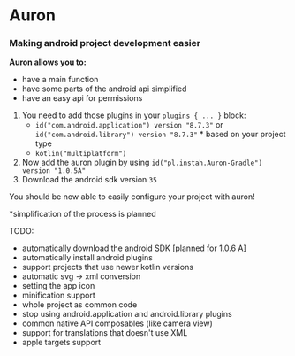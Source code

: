 # Auron
### Making android project development easier

**Auron allows you to:**
- have a main function
- have some parts of the android api simplified
- have an easy api for permissions

1. You need to add those plugins in your `plugins { ... }` block:
    - `id("com.android.application") version "8.7.3"` or `id("com.android.library") version "8.7.3"`
   \* based on your project type
    - `kotlin("multiplatform")`
2. Now add the auron plugin by using `id("pl.instah.Auron-Gradle") version "1.0.5A"`
3. Download the android sdk version `35`

You should be now able to easily configure your project with auron!

\*simplification of the process is planned

TODO:
- automatically download the android SDK [planned for 1.0.6 A]
- automatically install android plugins
- support projects that use newer kotlin versions
- automatic svg -> xml conversion
- setting the app icon
- minification support
- whole project as common code
- stop using android.application and android.library plugins
- common native API composables (like camera view)
- support for translations that doesn't use XML
- apple targets support